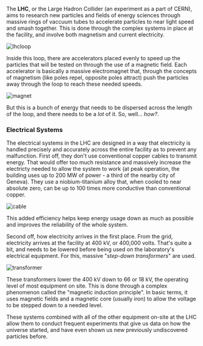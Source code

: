 The **LHC**, or the Large Hadron Collider (an experiment as a part of CERN), aims to research new particles and fields of energy sciences through massive rings of vaccuum tubes to accelerate particles to near light speed and smash together. This is done through the complex systems in place at the facility, and involve both magnetism and current electricity.

![lhcloop](http://www.extremetech.com/wp-content/uploads/2015/07/lhc-5.jpg)

Inside this loop, there are accelerators placed evenly to speed up the particles that will be tested on through the use of a magnetic field. Each accelerator is basically a massive electromagnet that, through the concepts of magnetism (like poles repel, opposite poles attract) push the particles away through the loop to reach these needed speeds.

![magnet](https://www.lhc-closer.es/webapp/files/1435504063_7a5913ddba2ffceaacc3026f44c4b624.jpg)

But this is a bunch of energy that needs to be dispersed across the length of the loop, and there needs to be a *lot* of it. So, well... *how?*.

### Electrical Systems

The electrical systems in the LHC are designed in a way that electricity is handled precisely and accurately across the entire facility as to prevent any malfunction. First off, they don't use conventional copper cables to transmit energy. That would offer too much resistance and massively increase the electricty needed to allow the system to work (at peak operation, the building uses up to 200 MW of power - a third of the nearby city of Geneva). They use a niobium-titanium alloy that, when cooled to near absolute zero, can be up to 100 times more conductive than conventional copper.

![cable](https://i.imgur.com/tNkRzR9.png)

This added efficiency helps keep energy usage down as much as possible and improves the reliability of the whole system.

Second off, how electricity arrives in the first place. From the grid, electricity arrives at the facility at 400 kV, or 400,000 volts. That's quite a bit, and needs to be lowered before being used on the laboratory's electrical equipment. For this, massive "*step-down transformers*" are used.

![transformer](https://cds.cern.ch/images/CERN-PHOTO-201810-254-31/file?size=large)

These transformers lower the 400 kV down to 66 or 18 kV, the operating level of most equipment on site. This is done through a complex phenomenon called the "magnetic induction principle". In basic terms, it uses magnetic fields and a magnetic core (usually iron) to allow the voltage to be stepped down to a needed level.

These systems combined with all of the other equipment on-site at the LHC allow them to conduct frequent experiments that give us data on how the universe started, and have even shown us new previously undiscovered particles before.

